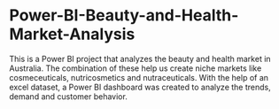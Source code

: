 # Power-BI-Beauty-and-Health-Market-Analysis
This is a Power BI project that analyzes the beauty and health market in Australia. The combination of these help us create niche markets like cosmeceuticals, nutricosmetics and nutraceuticals. With the help of an excel dataset, a Power BI dashboard was created to analyze the trends, demand and customer behavior. 
